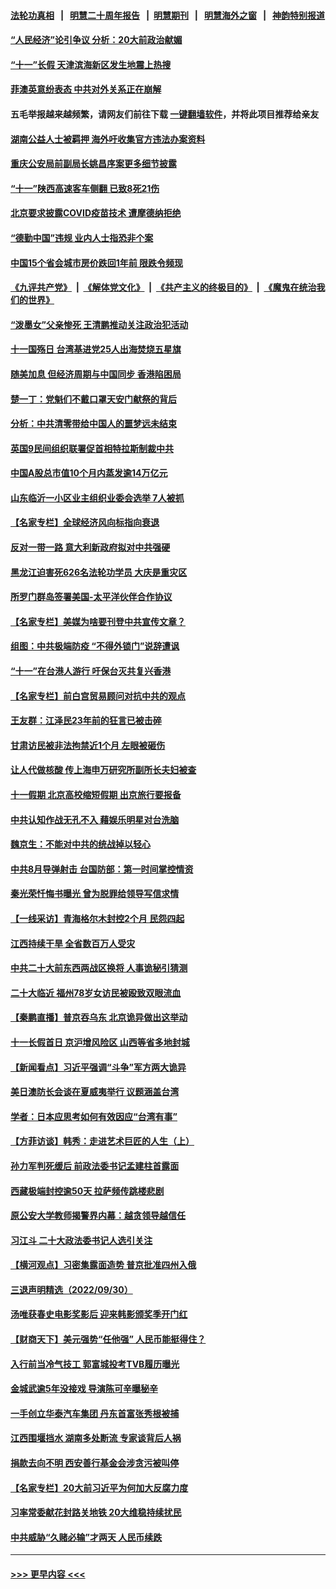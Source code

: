 #### [法轮功真相](https://github.com/gfw-breaker/truth/blob/master/README.md?t=0) &nbsp;&nbsp;|&nbsp;&nbsp; [明慧二十周年报告](https://github.com/gfw-breaker/mh-reports/blob/master/README.md?t=0) &nbsp;&nbsp;|&nbsp;&nbsp;[明慧期刊](https://github.com/gfw-breaker/mh-qikan) &nbsp;&nbsp;|&nbsp;&nbsp; [明慧海外之窗](https://github.com/gfw-breaker/mh-news/blob/master/README.md?t=0) &nbsp;&nbsp;|&nbsp;&nbsp; [神韵特别报道](https://github.com/gfw-breaker/mh-news/blob/master/shenyun.md?t=0)
#### [“人民经济”论引争议 分析：20大前政治献媚](../pages/nsc413/n13837230.md?t=10022350) 
#### [“十一”长假 天津滨海新区发生地震上热搜](../pages/nsc413/n13837241.md?t=10022350) 
#### [菲澳英意纷表态 中共对外关系正在崩解](../pages/nsc413/n13837131.md?t=10022350) 
#### 五毛举报越来越频繁，请网友们前往下载 [一键翻墙软件](https://github.com/gfw-breaker/ssr-accounts)，并将此项目推荐给亲友
#### [湖南公益人士被羁押 海外吁收集官方违法办案资料](../pages/nsc413/n13837108.md?t=10022350) 
#### [重庆公安局前副局长姚昌序案更多细节披露](../pages/nsc413/n13837134.md?t=10022350) 
#### [“十一”陕西高速客车侧翻 已致8死21伤](../pages/nsc413/n13837122.md?t=10022350) 
#### [北京要求披露COVID疫苗技术 遭摩德纳拒绝](../pages/nsc413/n13836871.md?t=10022350) 
#### [“德勤中国”违规 业内人士指恐非个案](../pages/nsc413/n13837045.md?t=10022350) 
#### [中国15个省会城市房价跌回1年前 限跌令频现](../pages/nsc413/n13836988.md?t=10022350) 
#### [《九评共产党》](https://github.com/begood0513/9ping.md/blob/master/README.md) &nbsp;|&nbsp; [《解体党文化》](../../../../jtdwh.md/blob/master/README.md)  &nbsp;|&nbsp; [《共产主义的终极目的》](../../../../gczydzjmd.md/blob/master/README.md) &nbsp;|&nbsp; [《魔鬼在统治我们的世界》](../../../../mgztzwmdsj.md/blob/master/README.md) 
#### [“泼墨女”父亲惨死 王清鹏推动关注政治犯活动](../pages/nsc413/n13837018.md?t=10022350) 
#### [十一国殇日 台湾基进党25人出海焚烧五星旗](../pages/nsc413/n13836982.md?t=10022350) 
#### [随美加息 但经济周期与中国同步 香港陷困局](../pages/nsc413/n13836895.md?t=10022350) 
#### [楚一丁：党魁们不戴口罩天安门献祭的背后](../pages/nsc413/n13837002.md?t=10022350) 
#### [分析：中共清零带给中国人的噩梦远未结束](../pages/nsc413/n13836961.md?t=10022350) 
#### [英国9民间组织联署促首相特拉斯制裁中共](../pages/nsc413/n13836933.md?t=10022350) 
#### [中国A股总市值10个月内蒸发逾14万亿元](../pages/nsc413/n13836954.md?t=10022350) 
#### [山东临沂一小区业主组织业委会选举 7人被抓](../pages/nsc413/n13836918.md?t=10022350) 
#### [【名家专栏】全球经济风向标指向衰退](../pages/nsc413/n13836790.md?t=10022350) 
#### [反对一带一路 意大利新政府拟对中共强硬](../pages/nsc413/n13836853.md?t=10022350) 
#### [黑龙江迫害死626名法轮功学员 大庆是重灾区](../pages/nsc413/n13836247.md?t=10022350) 
#### [所罗门群岛签署美国-太平洋伙伴合作协议](../pages/nsc413/n13836866.md?t=10022350) 
#### [【名家专栏】美媒为啥要刊登中共宣传文章？](../pages/nsc413/n13836801.md?t=10022350) 
#### [组图：中共极端防疫 “不得外锁门”说辞遭讽](../pages/nsc413/n13836847.md?t=10022350) 
#### [“十一”在台港人游行 吁保台灭共复兴香港](../pages/nsc413/n13836819.md?t=10022350) 
#### [【名家专栏】前白宫贸易顾问对抗中共的观点](../pages/nsc413/n13836781.md?t=10022350) 
#### [王友群：江泽民23年前的狂言已被击碎](../pages/nsc413/n13836529.md?t=10022350) 
#### [甘肃访民被非法拘禁近1个月 左眼被砸伤](../pages/nsc413/n13836810.md?t=10022350) 
#### [让人代做核酸 传上海申万研究所副所长夫妇被查](../pages/nsc413/n13836745.md?t=10022350) 
#### [十一假期 北京高校缩短假期 出京旅行要报备](../pages/nsc413/n13836742.md?t=10022350) 
#### [中共认知作战无孔不入 藉娱乐明星对台洗脑](../pages/nsc413/n13836744.md?t=10022350) 
#### [魏京生：不能对中共的统战掉以轻心](../pages/nsc413/n13836743.md?t=10022350) 
#### [中共8月导弹射击 台国防部：第一时间掌控情资](../pages/nsc413/n13836672.md?t=10022350) 
#### [秦光荣忏悔书曝光 曾为脱罪给领导写信求情](../pages/nsc413/n13836690.md?t=10022350) 
#### [【一线采访】青海格尔木封控2个月 民怨四起](../pages/nsc413/n13836720.md?t=10022350) 
#### [江西持续干旱 全省数百万人受灾](../pages/nsc413/n13836696.md?t=10022350) 
#### [中共二十大前东西两战区换将 人事诡秘引猜测](../pages/nsc413/n13836700.md?t=10022350) 
#### [二十大临近 福州78岁女访民被殴致双眼流血](../pages/nsc413/n13836711.md?t=10022350) 
#### [【秦鹏直播】普京吞乌东 北京诡异做出这举动](../pages/nsc413/n13836434.md?t=10022350) 
#### [十一长假首日 京沪增风险区 山西等省多地封城](../pages/nsc413/n13836535.md?t=10022350) 
#### [【新闻看点】习近平强调“斗争”军方两大诡异](../pages/nsc413/n13836385.md?t=10022350) 
#### [美日澳防长会谈在夏威夷举行 议题涵盖台湾](../pages/nsc413/n13836618.md?t=10022350) 
#### [学者：日本应思考如何有效因应“台湾有事”](../pages/nsc413/n13836569.md?t=10022350) 
#### [【方菲访谈】韩秀：走进艺术巨匠的人生（上）](../pages/nsc413/n13836429.md?t=10022350) 
#### [孙力军判死缓后 前政法委书记孟建柱首露面](../pages/nsc413/n13836573.md?t=10022350) 
#### [西藏极端封控逾50天 拉萨频传跳楼悲剧](../pages/nsc413/n13836551.md?t=10022350) 
#### [原公安大学教师揭警界内幕：越贪领导越信任](../pages/nsc413/n13836547.md?t=10022350) 
#### [习江斗 二十大政法委书记人选引关注](../pages/nsc413/n13836416.md?t=10022350) 
#### [【横河观点】习密集露面造势 普京批准四州入俄](../pages/nsc413/n13836438.md?t=10022350) 
#### [三退声明精选（2022/09/30）](../pages/nsc413/n13836541.md?t=10022350) 
#### [汤唯获春史电影奖影后 迎来韩影颁奖季开门红](../pages/nsc413/n13836363.md?t=10022350) 
#### [【财商天下】美元强势“任他强” 人民币能挺得住？](../pages/nsc413/n13836431.md?t=10022350) 
#### [入行前当冷气技工 郭富城投考TVB履历曝光](../pages/nsc413/n13836387.md?t=10022350) 
#### [金城武逾5年没接戏 导演陈可辛曝秘辛](../pages/nsc413/n13836426.md?t=10022350) 
#### [一手创立华泰汽车集团 丹东首富张秀根被捕](../pages/nsc413/n13836425.md?t=10022350) 
#### [江西围堰挡水 湖南多处断流 专家谈背后人祸](../pages/nsc413/n13835528.md?t=10022350) 
#### [捐款去向不明 西安善行基金会涉贪污被叫停](../pages/nsc413/n13836357.md?t=10022350) 
#### [【名家专栏】20大前习近平为何加大反腐力度](../pages/nsc413/n13836224.md?t=10022350) 
#### [习率常委献花封路关地铁 20大维稳持续扰民](../pages/nsc413/n13836130.md?t=10022350) 
#### [中共威胁“久赌必输”才两天 人民币续跌](../pages/nsc413/n13836354.md?t=10022350) 

----
#### [ >>> 更早内容 <<< ](../indexes/nsc413-earlier.md)
